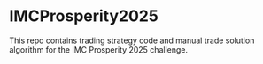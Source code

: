 # IMCProsperity2025
This repo contains trading strategy code and manual trade solution algorithm for the IMC Prosperity 2025 challenge. 
